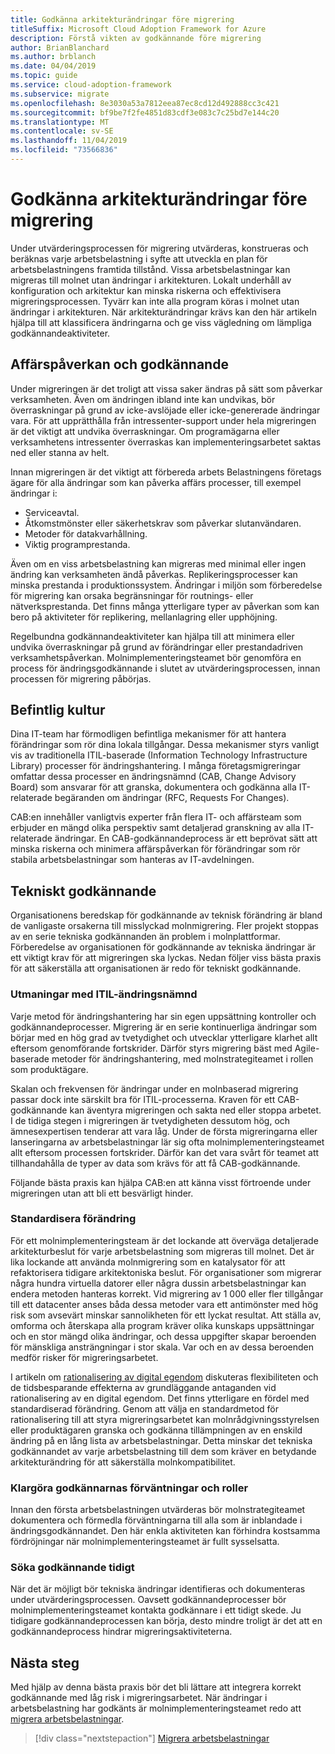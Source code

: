 ```yaml
---
title: Godkänna arkitekturändringar före migrering
titleSuffix: Microsoft Cloud Adoption Framework for Azure
description: Förstå vikten av godkännande före migrering
author: BrianBlanchard
ms.author: brblanch
ms.date: 04/04/2019
ms.topic: guide
ms.service: cloud-adoption-framework
ms.subservice: migrate
ms.openlocfilehash: 8e3030a53a7812eea87ec8cd12d492888cc3c421
ms.sourcegitcommit: bf9be7f2fe4851d83cdf3e083c7c25bd7e144c20
ms.translationtype: MT
ms.contentlocale: sv-SE
ms.lasthandoff: 11/04/2019
ms.locfileid: "73566836"
---
```

# <a name="approve-architecture-changes-before-migration"></a>Godkänna arkitekturändringar före migrering

Under utvärderingsprocessen för migrering utvärderas, konstrueras och beräknas varje arbetsbelastning i syfte att utveckla en plan för arbetsbelastningens framtida tillstånd. Vissa arbetsbelastningar kan migreras till molnet utan ändringar i arkitekturen. Lokalt underhåll av konfiguration och arkitektur kan minska riskerna och effektivisera migreringsprocessen. Tyvärr kan inte alla program köras i molnet utan ändringar i arkitekturen. När arkitekturändringar krävs kan den här artikeln hjälpa till att klassificera ändringarna och ge viss vägledning om lämpliga godkännandeaktiviteter.

## <a name="business-impact-and-approval"></a>Affärspåverkan och godkännande

Under migreringen är det troligt att vissa saker ändras på sätt som påverkar verksamheten. Även om ändringen ibland inte kan undvikas, bör överraskningar på grund av icke-avslöjade eller icke-genererade ändringar vara. För att upprätthålla från intressenter-support under hela migreringen är det viktigt att undvika överraskningar. Om programägarna eller verksamhetens intressenter överraskas kan implementeringsarbetet saktas ned eller stanna av helt.

Innan migreringen är det viktigt att förbereda arbets Belastningens företags ägare för alla ändringar som kan påverka affärs processer, till exempel ändringar i:

- Serviceavtal.
- Åtkomstmönster eller säkerhetskrav som påverkar slutanvändaren.
- Metoder för datakvarhållning.
- Viktig programprestanda.

Även om en viss arbetsbelastning kan migreras med minimal eller ingen ändring kan verksamheten ändå påverkas. Replikeringsprocesser kan minska prestanda i produktionssystem. Ändringar i miljön som förberedelse för migrering kan orsaka begränsningar för routnings- eller nätverksprestanda. Det finns många ytterligare typer av påverkan som kan bero på aktiviteter för replikering, mellanlagring eller upphöjning.

Regelbundna godkännandeaktiviteter kan hjälpa till att minimera eller undvika överraskningar på grund av förändringar eller prestandadriven verksamhetspåverkan. Molnimplementeringsteamet bör genomföra en process för ändringsgodkännande i slutet av utvärderingsprocessen, innan processen för migrering påbörjas.

## <a name="existing-culture"></a>Befintlig kultur

Dina IT-team har förmodligen befintliga mekanismer för att hantera förändringar som rör dina lokala tillgångar. Dessa mekanismer styrs vanligt vis av traditionella ITIL-baserade (Information Technology Infrastructure Library) processer för ändringshantering. I många företagsmigreringar omfattar dessa processer en ändringsnämnd (CAB, Change Advisory Board) som ansvarar för att granska, dokumentera och godkänna alla IT-relaterade begäranden om ändringar (RFC, Requests For Changes).

CAB:en innehåller vanligtvis experter från flera IT- och affärsteam som erbjuder en mängd olika perspektiv samt detaljerad granskning av alla IT-relaterade ändringar. En CAB-godkännandeprocess är ett beprövat sätt att minska riskerna och minimera affärspåverkan för förändringar som rör stabila arbetsbelastningar som hanteras av IT-avdelningen.

## <a name="technical-approval"></a>Tekniskt godkännande

Organisationens beredskap för godkännande av teknisk förändring är bland de vanligaste orsakerna till misslyckad molnmigrering. Fler projekt stoppas av en serie tekniska godkännanden än problem i molnplattformar. Förberedelse av organisationen för godkännande av tekniska ändringar är ett viktigt krav för att migreringen ska lyckas. Nedan följer viss bästa praxis för att säkerställa att organisationen är redo för tekniskt godkännande.

### <a name="itil-change-advisory-board-challenges"></a>Utmaningar med ITIL-ändringsnämnd

Varje metod för ändringshantering har sin egen uppsättning kontroller och godkännandeprocesser. Migrering är en serie kontinuerliga ändringar som börjar med en hög grad av tvetydighet och utvecklar ytterligare klarhet allt eftersom genomförande fortskrider. Därför styrs migrering bäst med Agile-baserade metoder för ändringshantering, med molnstrategiteamet i rollen som produktägare.

Skalan och frekvensen för ändringar under en molnbaserad migrering passar dock inte särskilt bra för ITIL-processerna. Kraven för ett CAB-godkännande kan äventyra migreringen och sakta ned eller stoppa arbetet. I de tidiga stegen i migreringen är tvetydigheten dessutom hög, och ämnesexpertisen tenderar att vara låg. Under de första migreringarna eller lanseringarna av arbetsbelastningar lär sig ofta molnimplementeringsteamet allt eftersom processen fortskrider. Därför kan det vara svårt för teamet att tillhandahålla de typer av data som krävs för att få CAB-godkännande.

Följande bästa praxis kan hjälpa CAB:en att känna visst förtroende under migreringen utan att bli ett besvärligt hinder.

### <a name="standardize-change"></a>Standardisera förändring

För ett molnimplementeringsteam är det lockande att överväga detaljerade arkitekturbeslut för varje arbetsbelastning som migreras till molnet. Det är lika lockande att använda molnmigrering som en katalysator för att refaktorisera tidigare arkitektoniska beslut. För organisationer som migrerar några hundra virtuella datorer eller några dussin arbetsbelastningar kan endera metoden hanteras korrekt. Vid migrering av 1 000 eller fler tillgångar till ett datacenter anses båda dessa metoder vara ett antimönster med hög risk som avsevärt minskar sannolikheten för ett lyckat resultat. Att ställa av, omforma och återskapa alla program kräver olika kunskaps uppsättningar och en stor mängd olika ändringar, och dessa uppgifter skapar beroenden för mänskliga ansträngningar i stor skala. Var och en av dessa beroenden medför risker för migreringsarbetet.

I artikeln om [rationalisering av digital egendom](../../../digital-estate/rationalize.md) diskuteras flexibiliteten och de tidsbesparande effekterna av grundläggande antaganden vid rationalisering av en digital egendom. Det finns ytterligare en fördel med standardiserad förändring. Genom att välja en standardmetod för rationalisering till att styra migreringsarbetet kan molnrådgivningsstyrelsen eller produktägaren granska och godkänna tillämpningen av en enskild ändring på en lång lista av arbetsbelastningar. Detta minskar det tekniska godkännandet av varje arbetsbelastning till dem som kräver en betydande arkitekturändring för att säkerställa molnkompatibilitet.

### <a name="clarify-expectations-and-roles-of-approvers"></a>Klargöra godkännarnas förväntningar och roller

Innan den första arbetsbelastningen utvärderas bör molnstrategiteamet dokumentera och förmedla förväntningarna till alla som är inblandade i ändringsgodkännandet. Den här enkla aktiviteten kan förhindra kostsamma fördröjningar när molnimplementeringsteamet är fullt sysselsatta.

### <a name="seek-approval-early"></a>Söka godkännande tidigt

När det är möjligt bör tekniska ändringar identifieras och dokumenteras under utvärderingsprocessen. Oavsett godkännandeprocesser bör molnimplementeringsteamet kontakta godkännare i ett tidigt skede. Ju tidigare godkännandeprocessen kan börja, desto mindre troligt är det att en godkännandeprocess hindrar migreringsaktiviteterna.

## <a name="next-steps"></a>Nästa steg

Med hjälp av denna bästa praxis bör det bli lättare att integrera korrekt godkännande med låg risk i migreringsarbetet. När ändringar i arbetsbelastning har godkänts är molnimplementeringsteamet redo att [migrera arbetsbelastningar](../migrate/index.md).

> [!div class="nextstepaction"]
> [Migrera arbetsbelastningar](../migrate/index.md)
